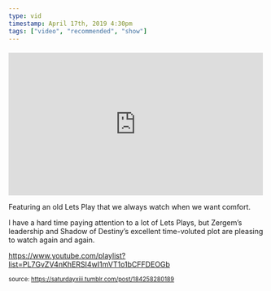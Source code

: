 ```yaml
---
type: vid
timestamp: April 17th, 2019 4:30pm
tags: ["video", "recommended", "show"]
---
```

####
<iframe width="500" height="281"  id="youtube_iframe" src="https://www.youtube.com/embed/cjQrC5yB_aA?feature=oembed&amp;enablejsapi=1&amp;origin=http://safe.txmblr.com&amp;wmode=opaque" frameborder="0" allow="accelerometer; autoplay; clipboard-write; encrypted-media; gyroscope; picture-in-picture" allowfullscreen></iframe>                    
                                            
Featuring an old Lets Play that we always watch when we want comfort. 

I have a hard time paying attention to a lot of Lets Plays, but Zergem’s leadership and Shadow of Destiny’s excellent time-voluted plot are pleasing to watch again and again.

<a href="https://www.youtube.com/playlist?list=PL7GvZV4nKhERSI4wI1mVT1o1bCFFDEOGb" target="_blank">https://www.youtube.com/playlist?list=PL7GvZV4nKhERSI4wI1mVT1o1bCFFDEOGb</a><br/>
 
                                                    
<small>source: https://saturdayxiii.tumblr.com/post/184258280189</small>